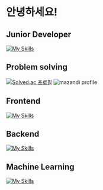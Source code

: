 # 안녕하세요!

## Junior Developer

[![My Skills](https://skillicons.dev/icons?i=python,cpp,git,github)](https://skillicons.dev)

## Problem solving

[![Solved.ac
프로필](http://mazassumnida.wtf/api/v2/generate_badge?boj=wlgh7407)](https://solved.ac/wlgh7407) 
![mazandi profile](http://mazandi.herokuapp.com/api?handle=wlgh7407&theme=warm)

## Frontend

[![My Skills](https://skillicons.dev/icons?i=html,css,js,svelte,bootstrap)](https://skillicons.dev)

## Backend

[![My Skills](https://skillicons.dev/icons?i=fastapi,supabase,sqlite,postgresql,aws)](https://skillicons.dev)

## Machine Learning

[![My Skills](https://skillicons.dev/icons?i=pytorch)](https://skillicons.dev)

<!--
**jiho7407/jiho7407** is a ✨ _special_ ✨ repository because its `README.md` (this file) appears on your GitHub profile.

Here are some ideas to get you started:

- 🔭 I’m currently working on ...
- 🌱 I’m currently learning ...
- 👯 I’m looking to collaborate on ...
- 🤔 I’m looking for help with ...
- 💬 Ask me about ...
- 📫 How to reach me: ...
- 😄 Pronouns: ...
- ⚡ Fun fact: ...
-->
